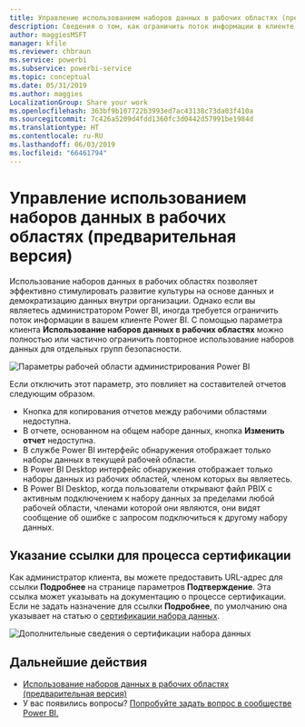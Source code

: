 ```yaml
---
title: Управление использованием наборов данных в рабочих областях (предварительная версия) — Power BI
description: Сведения о том, как ограничить поток информации в клиенте Power BI.
author: maggiesMSFT
manager: kfile
ms.reviewer: chbraun
ms.service: powerbi
ms.subservice: powerbi-service
ms.topic: conceptual
ms.date: 05/31/2019
ms.author: maggies
LocalizationGroup: Share your work
ms.openlocfilehash: 363bf9b107722b3993ed7ac43138c73da03f410a
ms.sourcegitcommit: 7c426a5209d4fdd1360fc3d0442d57991be1984d
ms.translationtype: HT
ms.contentlocale: ru-RU
ms.lasthandoff: 06/03/2019
ms.locfileid: "66461794"
---
```

# <a name="control-the-use-of-datasets-across-workspaces-preview"></a>Управление использованием наборов данных в рабочих областях (предварительная версия)

Использование наборов данных в рабочих областях позволяет эффективно стимулировать развитие культуры на основе данных и демократизацию данных внутри организации. Однако если вы являетесь администратором Power BI, иногда требуется ограничить поток информации в вашем клиенте Power BI. С помощью параметра клиента **Использование наборов данных в рабочих областях** можно полностью или частично ограничить повторное использование наборов данных для отдельных групп безопасности.

![Параметры рабочей области администрирования Power BI](media/service-datasets-admin-across-workspaces/power-bi-admin-workspace-settings.png)

Если отключить этот параметр, это повлияет на составителей отчетов следующим образом.

- Кнопка для копирования отчетов между рабочими областями недоступна. 
- В отчете, основанном на общем наборе данных, кнопка **Изменить отчет** недоступна.
- В службе Power BI интерфейс обнаружения отображает только наборы данных в текущей рабочей области.
- В Power BI Desktop интерфейс обнаружения отображает только наборы данных из рабочих областей, членом которых вы являетесь.
- В Power BI Desktop, когда пользователи открывают файл PBIX с активным подключением к набору данных за пределами любой рабочей области, членами которой они являются, они видят сообщение об ошибке с запросом подключиться к другому набору данных.

## <a name="provide-a-link-for-the-certification-process"></a>Указание ссылки для процесса сертификации

Как администратор клиента, вы можете предоставить URL-адрес для ссылки **Подробнее** на странице параметров **Подтверждение**.  Эта ссылка может указывать на документацию о процессе сертификации. Если не задать назначение для ссылки **Подробнее**, по умолчанию она указывает на статью о [сертификации набора данных](service-datasets-certify.md).

![Дополнительные сведения о сертификации набора данных](media/service-datasets-certify-promote/power-bi-dataset-learn-more-certification.png)

## <a name="next-steps"></a>Дальнейшие действия

- [Использование наборов данных в рабочих областях (предварительная версия)](service-datasets-across-workspaces.md)
- У вас появились вопросы? [Попробуйте задать вопрос в сообществе Power BI.](http://community.powerbi.com/)
